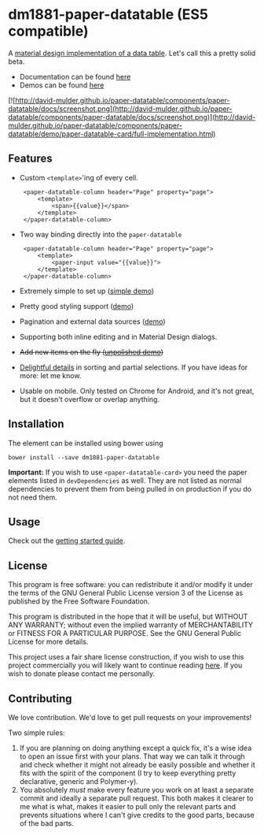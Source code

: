 # dm1881-paper-datatable (ES5 compatible)



A [material design implementation of a data table](https://www.google.com/design/spec/components/data-tables.html). Let's call this a pretty solid beta.

 - Documentation can be found [here](http://david-mulder.github.io/paper-datatable/components/paper-datatable/docs/docs.html?installation)
 - Demos can be found [here](http://david-mulder.github.io/paper-datatable/components/paper-datatable/demo/paper-datatable-card/full-implementation.html)

[![http://david-mulder.github.io/paper-datatable/components/paper-datatable/docs/screenshot.png](http://david-mulder.github.io/paper-datatable/components/paper-datatable/docs/screenshot.png)](http://david-mulder.github.io/paper-datatable/components/paper-datatable/demo/paper-datatable-card/full-implementation.html)

## Features

 - Custom `<template>`'ing of every cell.

		<paper-datatable-column header="Page" property="page">
			<template>
				<span>{{value}}</span>
			</template>
		</paper-datatable-column>

 - Two way binding directly into the `paper-datatable`

		<paper-datatable-column header="Page" property="page">
			<template>
				<paper-input value="{{value}}">
			</template>
		</paper-datatable-column>
 - Extremely simple to set up ([simple demo](http://david-mulder.github.io/paper-datatable/components/paper-datatable/demo/simple.html))
 - Pretty good styling support ([demo](http://david-mulder.github.io/paper-datatable/components/paper-datatable/demo/theming.html))
 - Pagination and external data sources ([demo](http://david-mulder.github.io/paper-datatable/components/paper-datatable/demo/users-card.html))
 - Supporting both inline editing and in Material Design dialogs.
 - ~~Add new items on the fly ([unpolished demo](http://david-mulder.github.io/paper-datatable/components/paper-datatable/demo/paper-datatable-card.html))~~
 - [Delightful details](https://www.google.com/design/spec/animation/delightful-details.html) in sorting and partial selections. If you have ideas for more: let me know.
 - Usable on mobile. Only tested on Chrome for Android, and it's not great, but it doesn't overflow or overlap anything.

## Installation

The element can be installed using bower using

    bower install --save dm1881-paper-datatable

**Important:** If you wish to use `<paper-datatable-card>` you need the paper elements listed in `devDependencies` as well. They are not listed as normal dependencies to prevent them from being pulled in on production if you do not need them.

## Usage

Check out the [getting started guide](http://david-mulder.github.io/paper-datatable/components/paper-datatable/docs/docs.html?getting-started).

## License

This program is free software: you can redistribute it and/or modify
it under the terms of the GNU General Public License version 3 of the License as published by
the Free Software Foundation.

This program is distributed in the hope that it will be useful,
but WITHOUT ANY WARRANTY; without even the implied warranty of
MERCHANTABILITY or FITNESS FOR A PARTICULAR PURPOSE.  See the
GNU General Public License for more details.

This project uses a fair share license construction, if you wish to use this project commercially you will likely want to
continue reading [here](https://github.com/David-Mulder/fair-share-license/blob/master/CONTRIBUTING.md). If you wish to
donate please contact me personally.

## Contributing

We love contribution. We'd love to get pull requests on your improvements!

Two simple rules:
 1. If you are planning on doing anything except a quick fix, it's a wise idea to open an issue first with your plans. That
    way we can talk it through and check whether it might not already be easily possible and whether it fits with the
    spirit of the component (I try to keep everything pretty declarative, generic and Polymer-y).
 2. You absolutely *must* make every feature you work on at least a separate commit and ideally a separate pull request.
    This both makes it clearer to me what is what, makes it easier to pull only the relevant parts and prevents situations
    where I can't give credits to the good parts, because of the bad parts.
